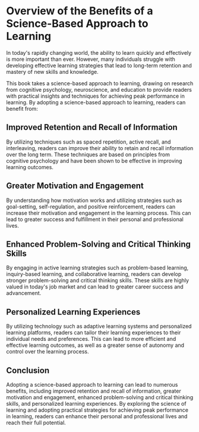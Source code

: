 Overview of the Benefits of a Science-Based Approach to Learning
==============================================================================

In today's rapidly changing world, the ability to learn quickly and effectively is more important than ever. However, many individuals struggle with developing effective learning strategies that lead to long-term retention and mastery of new skills and knowledge.

This book takes a science-based approach to learning, drawing on research from cognitive psychology, neuroscience, and education to provide readers with practical insights and techniques for achieving peak performance in learning. By adopting a science-based approach to learning, readers can benefit from:

Improved Retention and Recall of Information
--------------------------------------------

By utilizing techniques such as spaced repetition, active recall, and interleaving, readers can improve their ability to retain and recall information over the long term. These techniques are based on principles from cognitive psychology and have been shown to be effective in improving learning outcomes.

Greater Motivation and Engagement
---------------------------------

By understanding how motivation works and utilizing strategies such as goal-setting, self-regulation, and positive reinforcement, readers can increase their motivation and engagement in the learning process. This can lead to greater success and fulfillment in their personal and professional lives.

Enhanced Problem-Solving and Critical Thinking Skills
-----------------------------------------------------

By engaging in active learning strategies such as problem-based learning, inquiry-based learning, and collaborative learning, readers can develop stronger problem-solving and critical thinking skills. These skills are highly valued in today's job market and can lead to greater career success and advancement.

Personalized Learning Experiences
---------------------------------

By utilizing technology such as adaptive learning systems and personalized learning platforms, readers can tailor their learning experiences to their individual needs and preferences. This can lead to more efficient and effective learning outcomes, as well as a greater sense of autonomy and control over the learning process.

Conclusion
----------

Adopting a science-based approach to learning can lead to numerous benefits, including improved retention and recall of information, greater motivation and engagement, enhanced problem-solving and critical thinking skills, and personalized learning experiences. By exploring the science of learning and adopting practical strategies for achieving peak performance in learning, readers can enhance their personal and professional lives and reach their full potential.
